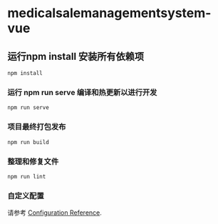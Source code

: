 # medicalsalemanagementsystem-vue

## 运行npm install 安装所有依赖项
```
npm install
```

### 运行 npm run serve 编译和热更新以进行开发
```
npm run serve
```

### 项目最终打包发布
```
npm run build
```

### 整理和修复文件
```
npm run lint
```

### 自定义配置
请参考 [Configuration Reference](https://cli.vuejs.org/config/).
